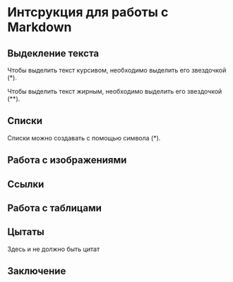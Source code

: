 # Интсрукция для работы с Markdown

## Выдекление текста

Чтобы выделить текст курсивом, необходимо выделить его звездочкой (*).

Чтобы выделить текст жирным, необходимо выделить его звездочкой (**).

## Списки

Списки можно создавать с помощью символа (*).

## Работа с изображениями

## Ссылки

## Работа с таблицами

## Цытаты

Здесь и не должно быть цитат

## Заключение

